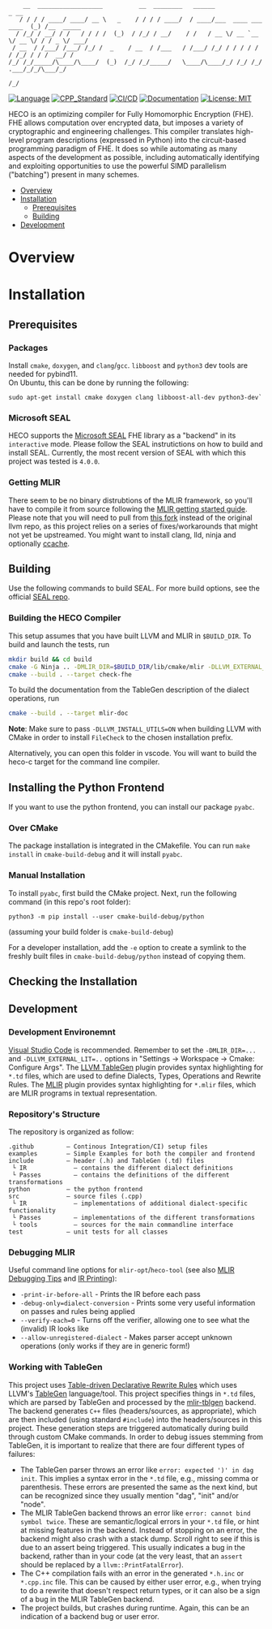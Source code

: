 ```
    __  __________________          __  ________   ______                      _ __         
   / / / / ____/ ____/ __ \   _    / / / / ____/  / ____/___  ____ ___  ____  (_) /__  _____
  / /_/ / __/ / /   / / / /  (_)  / /_/ / __/    / /   / __ \/ __ `__ \/ __ \/ / / _ \/ ___/
 / __  / /___/ /___/ /_/ /  _    / __  / /___   / /___/ /_/ / / / / / / /_/ / / /  __/ /    
/_/ /_/_____/\____/\____/  (_)  /_/ /_/_____/   \____/\____/_/ /_/ /_/ .___/_/_/\___/_/     
                                                                    /_/                     
```
[![Language](https://img.shields.io/badge/language-C++-blue.svg)](https://isocpp.org/)
[![CPP_Standard](https://img.shields.io/badge/c%2B%2B-11/14/17-blue.svg)](https://en.wikipedia.org/wiki/C%2B%2B#Standardization)
[![CI/CD](https://github.com/MarbleHE/ABC/workflows/build_run_tests/badge.svg)](https://github.com/MarbleHE/AST-Optimizer/actions)
[![Documentation](https://img.shields.io/badge/docs-doxygen-blue.svg)](http://marblehe.github.io/HECO)
[![License: MIT](https://img.shields.io/badge/License-MIT-yellow.svg)](https://opensource.org/licenses/MIT)

HECO is an optimizing compiler for Fully Homomorphic Encryption (FHE). 
FHE allows computation over encrypted data, but imposes a variety of cryptographic and engineering challenges.
This compiler translates high-level program descriptions (expressed in Python) into the circuit-based programming paradigm of FHE.
It does so while automating as many aspects of the development as possible,
including automatically identifying and exploiting opportunities to use the powerful SIMD parallelism ("batching") present in many schemes. 

- [Overview](#Overview)
- [Installation](#installation)
  - [Prerequisites](#prerequisites)
  - [Building](#building)
- [Development](#Development)


# Overview
[//]: # (TODO Documentation: Write a short introduction to HECO, what is, and how to use it.)


# Installation

## Prerequisites

### Packages

Install `cmake`, `doxygen`, and `clang`/`gcc`.
`libboost` and `python3` dev tools are needed for pybind11.  
On Ubuntu, this can be done by running the following:

```
sudo apt-get install cmake doxygen clang libboost-all-dev python3-dev`
```


### Microsoft SEAL
HECO supports the [Microsoft SEAL](https://github.com/microsoft/SEAL) FHE library as a "backend" in its `interactive` mode.
Please follow the SEAL instrutictions on how to build and install SEAL. Currently, the most recent version of SEAL with which this project was tested is `4.0.0`. 

### Getting MLIR
There seem to be no binary distrubtions of the MLIR framework, so you'll have to compile it from source following the [MLIR getting started guide](https://mlir.llvm.org/getting_started/).
Please note that you will need to pull from [this fork](https://github.com/MarbleHE/llvm-project) instead of the original llvm repo,
as this project relies on a series of fixes/workarounds that might not yet be upstreamed.
You might want to install clang, lld, ninja and optionally [ccache](https://ccache.dev/).


## Building

Use the following commands to build SEAL. For more build options, see the official [SEAL repo](https://github.com/Microsoft/SEAL#getting-started).

### Building the HECO Compiler
This setup assumes that you have built LLVM and MLIR in `$BUILD_DIR`. To build and launch the tests, run
```sh
mkdir build && cd build
cmake -G Ninja .. -DMLIR_DIR=$BUILD_DIR/lib/cmake/mlir -DLLVM_EXTERNAL_LIT=$BUILD_DIR/bin/llvm-lit
cmake --build . --target check-fhe
```
To build the documentation from the TableGen description of the dialect operations, run
```sh
cmake --build . --target mlir-doc
```
**Note**: Make sure to pass `-DLLVM_INSTALL_UTILS=ON` when building LLVM with CMake in order to install `FileCheck` to the chosen installation prefix.

Alternatively, you can open this folder in vscode. You will want to build the heco-c target for the command line compiler.


## Installing the Python Frontend

If you want to use the python frontend, you can install our package `pyabc`.

### Over CMake
The package installation is integrated in the CMakefile. You can run `make install` in `cmake-build-debug` and it will install `pyabc`.

### Manual Installation
To install `pyabc`, first build the CMake project. Next, run the following command (in this repo's root folder):
```
python3 -m pip install --user cmake-build-debug/python
```
(assuming your build folder is `cmake-build-debug`)

For a developer installation, add the `-e` option to create a symlink to the freshly built files in `cmake-build-debug/python` instead of copying them.

## Checking the Installation

<!--
1. Check that the CMake project runs through without any fatal error 

    - Troubleshooting: first, try to use "Reload Cmake Project" and/or delete the `cmake-build-debug` folder to make a fresh new build.
2. Run the "testing-all" target in CLion to execute all tests and make sure they pass on your local system. Some tests are disabled.
    - Troubleshooting: if this entry is missing, do the following to add it:
      - Open the dropdown menu with "Run/Debug Configurations"
      - Select "Edit Configurations"
      - Go to Google Tests
      - Click "add new run configuration"
      - Name it "testing-all"
      - Select "resting-all" as target
      - Save it and run (play symbol) the target
-->


## Development

### Development Environemnt
[Visual Studio Code](https://code.visualstudio.com/) is recommended. Remember to set the `-DMLIR_DIR=...` and `-DLLVM_EXTERNAL_LIT=..` options in "Settings &rarr; Workspace &rarr; Cmake: Configure Args".
The [LLVM TableGen](https://marketplace.visualstudio.com/items?itemName=jakob-erzar.llvm-tablegen) plugin provides syntax highlighting for `*.td` files, which are used to define Dialects, Types, Operations and Rewrite Rules.
The [MLIR](https://marketplace.visualstudio.com/items?itemName=llvm-vs-code-extensions.vscode-mlir) plugin provides syntax highlighting for `*.mlir` files, which are MLIR programs in textual representation.

### Repository's Structure

The repository is organized as follow:

```
.github         – Continous Integration/CI) setup files
examples        – Simple Examples for both the compiler and frontend
include         – header (.h) and TableGen (.td) files
 └ IR             – contains the different dialect definitions
 └ Passes         – contains the definitions of the different transformations
python          – the python frontend
src             – source files (.cpp)
 └ IR             – implementations of additional dialect-specific functionality
 └ Passes         – implementations of the different transformations
 └ tools          – sources for the main commandline interface
test            – unit tests for all classes
```

### Debugging MLIR
[//]: # (TODO Documentation: Write up how to get useful debug info out of passes)

Useful command line options for `mlir-opt`/`heco-tool` (see also [MLIR Debugging Tips](https://mlir.llvm.org/getting_started/Debugging/) and [IR Printing](https://mlir.llvm.org/docs/PassManagement/#ir-printing)):
 * `-print-ir-before-all` - Prints the IR before each pass
 * `-debug-only=dialect-conversion` - Prints some very useful information on passes and rules being applied
 * `--verify-each=0` - Turns off the verifier, allowing one to see what the (invalid) IR looks like
 * `--allow-unregistered-dialect` - Makes parser accept unknown operations (only works if they are in generic form!)


### Working with TableGen
This project uses [Table-driven Declarative Rewrite Rules](https://mlir.llvm.org/docs/DeclarativeRewrites/)
which uses LLVM's [TableGen](https://llvm.org/docs/TableGen/index.html) language/tool.
This project specifies things in `*.td` files, which are parsed by TableGen and processed by the [mlir-tblgen](https://llvm.org/docs/CommandGuide/mlir-tblgen.html) backend.
The backend generates `C++` files (headers/sources, as appropriate),
which are then included (using standard `#include`) into the headers/sources in this project.
These generation steps are triggered automatically during build through custom CMake commands.
In order to debug issues stemming from TableGen, it is important to realize that there are four different types of failures:
* The TableGen parser throws an error like `error: expected ')' in dag init`. 
  This implies a syntax error in the `*.td` file, e.g., missing comma or parenthesis.
  These errors are presented the same as the next kind, but can be recognized since they usually mention "dag", "init" and/or "node". 
* The MLIR TableGen backend throws an error like `error: cannot bind symbol twice`. These are semantic/logical errors in your `*.td` file, or hint at missing features in the backend.
  Instead of stopping on an error, the backend might also crash with a stack dump. Scroll right to see if this is due to an assert being triggered.
  This usually indicates a bug in the backend, rather than in your code (at the very least, that an `assert` should be replaced by a `llvm::PrintFatalError`).
* The C++ compilation fails with an error in the generated `*.h.inc` or `*.cpp.inc` file. 
  This can be caused by either user error, e.g., when trying to do a rewrite that doesn't respect return types,
  or it can also be a sign of a bug in the MLIR TableGen backend.
* The project builds, but crashes during runtime. Again, this can be an indication of a backend bug or user error.